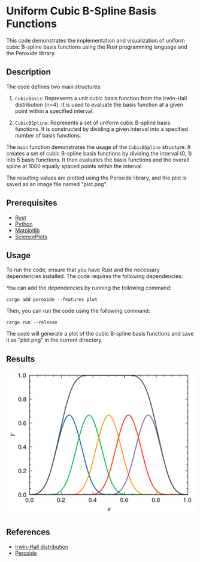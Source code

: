 # Uniform Cubic B-Spline Basis Functions

This code demonstrates the implementation and visualization of uniform cubic B-spline basis functions using the Rust programming language and the Peroxide library.

## Description

The code defines two main structures:

1. `CubicBasis`: Represents a unit cubic basis function from the Irwin-Hall distribution (n=4). It is used to evaluate the basis function at a given point within a specified interval.

2. `CubicBSpline`: Represents a set of uniform cubic B-spline basis functions. It is constructed by dividing a given interval into a specified number of basis functions.

The `main` function demonstrates the usage of the `CubicBSpline` structure. It creates a set of cubic B-spline basis functions by dividing the interval (0, 1) into 5 basis functions. It then evaluates the basis functions and the overall spline at 1000 equally spaced points within the interval.

The resulting values are plotted using the Peroxide library, and the plot is saved as an image file named "plot.png".

## Prerequisites

- [Rust](https://www.rust-lang.org/)
- [Python](https://www.python.org/)
- [Matplotlib](https://matplotlib.org/)
- [SciencePlots](https://github.com/garrettj403/SciencePlots)

## Usage

To run the code, ensure that you have Rust and the necessary dependencies installed. The code requires the following dependencies:

You can add the dependencies by running the following command:

```shell
cargo add peroxide --features plot
```

Then, you can run the code using the following command:

```shell
cargo run --release
```

The code will generate a plot of the cubic B-spline basis functions and save it as "plot.png" in the current directory.

## Results

![plot](plot.png)

## References

- [Irwin-Hall distribution](https://en.wikipedia.org/wiki/Irwin%E2%80%93Hall_distribution#Special_cases)
- [Peroxide](https://github.com/Axect/Peroxide)

